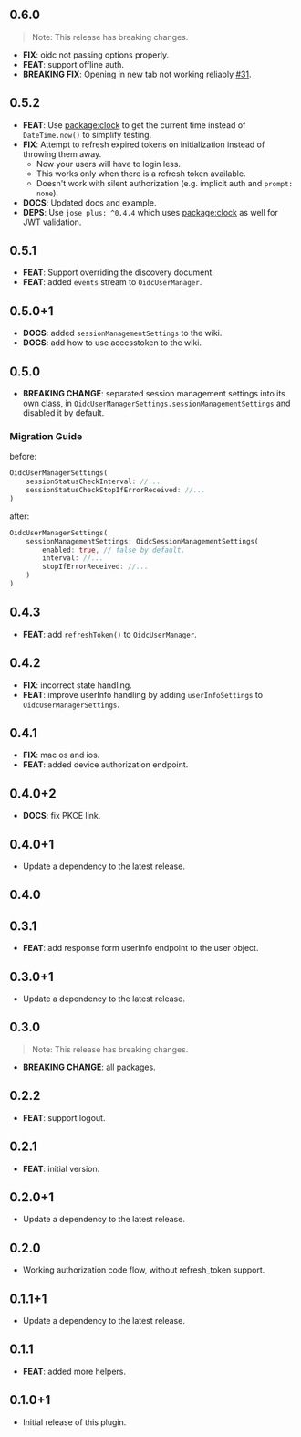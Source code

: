 ## 0.6.0

> Note: This release has breaking changes.

 - **FIX**: oidc not passing options properly.
 - **FEAT**: support offline auth.
 - **BREAKING** **FIX**: Opening in new tab not working reliably [#31](https://github.com/Bdaya-Dev/oidc/issues/31).

## 0.5.2

 - **FEAT**: Use [package:clock](https://pub.dev/packages/clock) to get the current time instead of `DateTime.now()` to simplify testing.
 - **FIX**: Attempt to refresh expired tokens on initialization instead of throwing them away.
   - Now your users will have to login less.
   - This works only when there is a refresh token available.
   - Doesn't work with silent authorization (e.g. implicit auth and `prompt: none`).
 - **DOCS**: Updated docs and example.
 - **DEPS**: Use `jose_plus: ^0.4.4` which uses [package:clock](https://pub.dev/packages/clock) as well for JWT validation.

## 0.5.1

 - **FEAT**: Support overriding the discovery document.
 - **FEAT**: added `events` stream to `OidcUserManager`.

## 0.5.0+1

 - **DOCS**: added `sessionManagementSettings` to the wiki.
 - **DOCS**: add how to use accesstoken to the wiki.

## 0.5.0

 - **BREAKING CHANGE**: separated session management settings into its own class, in `OidcUserManagerSettings.sessionManagementSettings` and disabled it by default.

### Migration Guide

before:
```dart
OidcUserManagerSettings(
    sessionStatusCheckInterval: //...
    sessionStatusCheckStopIfErrorReceived: //...
)
```
after:
```dart
OidcUserManagerSettings(
    sessionManagementSettings: OidcSessionManagementSettings(
        enabled: true, // false by default.
        interval: //...
        stopIfErrorReceived: //...
    )
)
```

## 0.4.3

 - **FEAT**: add `refreshToken()` to `OidcUserManager`.

## 0.4.2

 - **FIX**: incorrect state handling.
 - **FEAT**: improve userInfo handling by adding `userInfoSettings` to `OidcUserManagerSettings`.

## 0.4.1

 - **FIX**: mac os and ios.
 - **FEAT**: added device authorization endpoint.

## 0.4.0+2

 - **DOCS**: fix PKCE link.

## 0.4.0+1

 - Update a dependency to the latest release.

## 0.4.0

## 0.3.1

 - **FEAT**: add response form userInfo endpoint to the user object.

## 0.3.0+1

 - Update a dependency to the latest release.

## 0.3.0

> Note: This release has breaking changes.

 - **BREAKING** **CHANGE**: all packages.

## 0.2.2

 - **FEAT**: support logout.

## 0.2.1

 - **FEAT**: initial version.

## 0.2.0+1

 - Update a dependency to the latest release.

## 0.2.0

 - Working authorization code flow, without refresh_token support.

## 0.1.1+1

 - Update a dependency to the latest release.


## 0.1.1

 - **FEAT**: added more helpers.

## 0.1.0+1

- Initial release of this plugin.